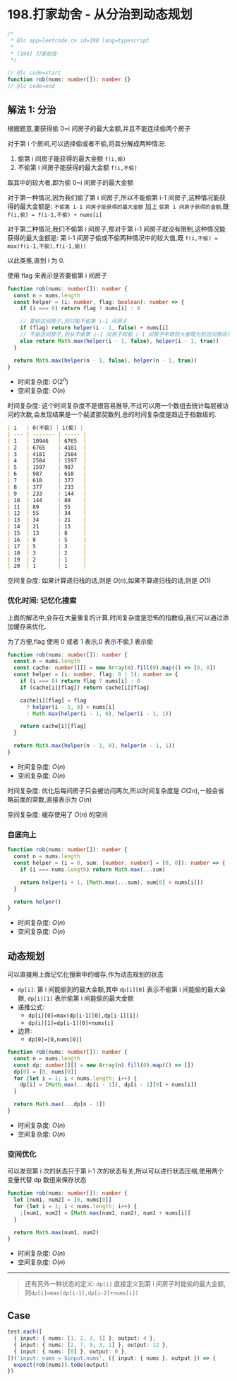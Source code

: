 # 198.打家劫舍 - 从分治到动态规划

```ts
/*
 * @lc app=leetcode.cn id=198 lang=typescript
 *
 * [198] 打家劫舍
 */

// @lc code=start
function rob(nums: number[]): number {}
// @lc code=end
```

## 解法 1: 分治

根据题意,要获得偷 0~i 间房子的最大金额,并且不能连续偷两个房子

对于第 i 个房间,可以选择偷或者不偷,将其分解成两种情况:

1. 偷第 i 间房子能获得的最大金额 `f(i,偷)`
2. 不偷第 i 间房子能获得的最大金额 `f(i,不偷)`

取其中的较大者,即为偷 0~i 间房子的最大金额

对于第一种情况,因为我们偷了第 i 间房子,所以不能偷第 i-1 间房子,这种情况能获得的最大金额是: `不偷第 i-1 间房子能获得的最大金额` 加上 `偷第 i 间房子获得的金额`,既 `f(i,偷) = f(i-1,不偷) + nums[i]`

对于第二种情况,我们不偷第 i 间房子,那对于第 i-1 间房子就没有限制,这种情况能获得的最大金额是: 第 i-1 间房子偷或不偷两种情况中的较大值,既 `f(i,不偷) = max(f(i-1,不偷),f(i-1,偷))`

以此类推,直到 i 为 0.

使用 flag 来表示是否要偷第 i 间房子

```ts
function rob(nums: number[]): number {
  const n = nums.length
  const helper = (i: number, flag: boolean): number => {
    if (i === 0) return flag ? nums[i] : 0

    // 要偷这间房子,则只能不偷第 i-1 间房子
    if (flag) return helper(i - 1, false) + nums[i]
    // 不偷这间房子,则从不偷第 i-1 间房子和偷 i-1 间房子中取较大者既为到这间房间为止能偷的最大值
    else return Math.max(helper(i - 1, false), helper(i - 1, true))
  }

  return Math.max(helper(n - 1, false), helper(n - 1, true))
}
```

- 时间复杂度: $O(2^n)$
- 空间复杂度: $O(n)$

时间复杂度: 这个时间复杂度不是很容易推导,不过可以用一个数组去统计每层被访问的次数,会发现结果是一个裴波那契数列,总的时间复杂度是趋近于指数级的.

```markdown
| i   | 0(不偷) | 1(偷) |
| --- | ------- | ----- |
| 1   | 10946   | 6765  |
| 2   | 6765    | 4181  |
| 3   | 4181    | 2584  |
| 4   | 2584    | 1597  |
| 5   | 1597    | 987   |
| 6   | 987     | 610   |
| 7   | 610     | 377   |
| 8   | 377     | 233   |
| 9   | 233     | 144   |
| 10  | 144     | 89    |
| 11  | 89      | 55    |
| 12  | 55      | 34    |
| 13  | 34      | 21    |
| 14  | 21      | 13    |
| 15  | 13      | 8     |
| 16  | 8       | 5     |
| 17  | 5       | 3     |
| 18  | 3       | 2     |
| 19  | 2       | 1     |
| 20  | 1       | 1     |
```

空间复杂度: 如果计算递归栈的话,则是 $O(n)$,如果不算递归栈的话,则是 $O(1)$

### 优化时间: 记忆化搜索

上面的解法中,会存在大量重复的计算,时间复杂度是恐怖的指数级,我们可以通过添加缓存来优化.

为了方便,flag 使用 0 或者 1 表示,0 表示不偷,1 表示偷

```ts
function rob(nums: number[]): number {
  const n = nums.length
  const cache: number[][] = new Array(n).fill(0).map(() => [0, 0])
  const helper = (i: number, flag: 0 | 1): number => {
    if (i === 0) return flag ? nums[i] : 0
    if (cache[i][flag]) return cache[i][flag]

    cache[i][flag] = flag
      ? helper(i - 1, 0) + nums[i]
      : Math.max(helper(i - 1, 0), helper(i - 1, 1))

    return cache[i][flag]
  }

  return Math.max(helper(n - 1, 0), helper(n - 1, 1))
}
```

- 时间复杂度: $O(n)$
- 空间复杂度: $O(n)$

时间复杂度: 优化后每间房子只会被访问两次,所以时间复杂度是 $O(2n)$,一般会省略前面的常数,直接表示为 $O(n)$

空间复杂度: 缓存使用了 $O(n)$ 的空间

### 自底向上

```ts
function rob(nums: number[]): number {
  const n = nums.length
  const helper = (i = 0, sum: [number, number] = [0, 0]): number => {
    if (i === nums.length) return Math.max(...sum)

    return helper(i + 1, [Math.max(...sum), sum[0] + nums[i]])
  }

  return helper()
}
```

- 时间复杂度: $O(n)$
- 空间复杂度: $O(n)$

## 动态规划

可以直接用上面记忆化搜索中的缓存,作为动态规划的状态

- `dp[i]`: 第 i 间能偷到的最大金额,其中 `dp[i][0]` 表示不偷第 i 间能偷的最大金额, `dp[i][1]` 表示偷第 i 间能偷的最大金额
- 递推公式:
  - `dp[i][0]=max(dp[i-1][0],dp[i-1][1])`
  - `dp[i][1]=dp[i-1][0]+nums[i]`
- 边界:
  - `dp[0]=[0,nums[0]]`

```ts
function rob(nums: number[]): number {
  const n = nums.length
  const dp: number[][] = new Array(n).fill(0).map(() => [])
  dp[0] = [0, nums[0]]
  for (let i = 1; i < nums.length; i++) {
    dp[i] = [Math.max(...dp[i - 1]), dp[i - 1][0] + nums[i]]
  }

  return Math.max(...dp[n - 1])
}
```

- 时间复杂度: $O(n)$
- 空间复杂度: $O(n)$

### 空间优化

可以发现第 i 次的状态只于第 i-1 次的状态有关,所以可以进行状态压缩,使用两个变量代替 dp 数组来保存状态

```ts
function rob(nums: number[]): number {
  let [num1, num2] = [0, nums[0]]
  for (let i = 1; i < nums.length; i++) {
    ;[num1, num2] = [Math.max(num1, num2), num1 + nums[i]]
  }

  return Math.max(num1, num2)
}
```

- 时间复杂度: $O(n)$
- 空间复杂度: $O(n)$

---

> 还有另外一种状态的定义: `dp[i]` 直接定义到第 i 间房子时能偷的最大金额,则`dp[i]=max(dp[i-1],dp[i-2]+nums[i])`

## Case

```ts
test.each([
  { input: { nums: [1, 2, 3, 1] }, output: 4 },
  { input: { nums: [2, 7, 9, 3, 1] }, output: 12 },
  { input: { nums: [0] }, output: 0 },
])('input: nums = $input.nums', ({ input: { nums }, output }) => {
  expect(rob(nums)).toBe(output)
})
```
